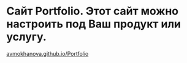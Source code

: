 # <b>Сайт Portfolio. Этот сайт можно настроить под Ваш продукт или услугу.</b><br>
<a href="https://avmokhanova.github.io/Portfolio/">avmokhanova.github.io/Portfolio</a>

